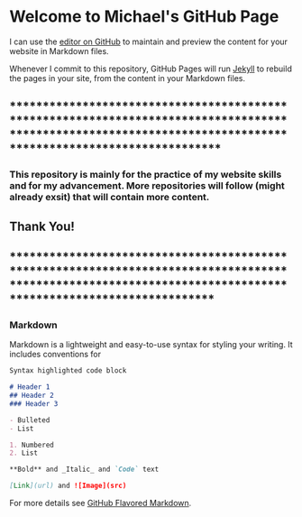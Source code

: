 # Welcome to Michael's GitHub Page

I can use the [editor on GitHub](https://github.com/Michael-Obele/HTML-CSS-JS-Assignmnet/edit/main/README.md) to maintain and preview the content for your website in Markdown files.

Whenever I commit to this repository, GitHub Pages will run [Jekyll](https://jekyllrb.com/) to rebuild the pages in your site, from the content in your Markdown files.
## **************************************************************************************************************************************************************
### This repository is mainly for the practice of my website skills and for my advancement. More repositories will follow (might already exsit) that will contain more content.
## Thank You!





## *************************************************************************************************************************************************************
### Markdown

Markdown is a lightweight and easy-to-use syntax for styling your writing. It includes conventions for

```markdown
Syntax highlighted code block

# Header 1
## Header 2
### Header 3

- Bulleted
- List

1. Numbered
2. List

**Bold** and _Italic_ and `Code` text

[Link](url) and ![Image](src)
```

For more details see [GitHub Flavored Markdown](https://guides.github.com/features/mastering-markdown/).
